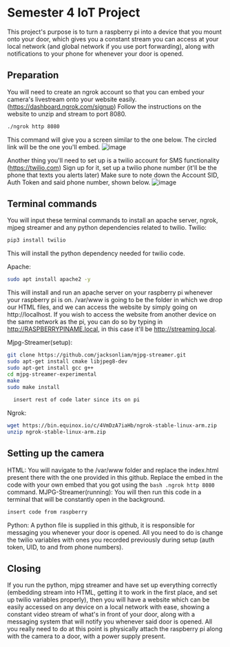 # Semester 4 IoT Project
This project's purpose is to turn a raspberry pi into a device that you mount onto your door, which gives you a constant stream you can access at your local network (and global network if you use port forwarding), along with notifications to your phone for whenever your door is opened.
## Preparation
You will need to create an ngrok account so that you can embed your camera's livestream onto your website easily. (https://dashboard.ngrok.com/signup)
Follow the instructions on the website to unzip and stream to port 8080.
```bash 
./ngrok http 8080
```
This command will give you a screen similar to the one below. The circled link will be the one you'll embed.
![image](https://user-images.githubusercontent.com/74902424/167962120-0f2cc379-e3f3-4add-b2d6-ff78d81b4810.png)


Another thing you'll need to set up is a twilio account for SMS functionality (https://twilio.com)
Sign up for it, set up a twilio phone number (it'll be the phone that texts you alerts later)
Make sure to note down the Account SID, Auth Token and said phone number, shown below.
![image](https://user-images.githubusercontent.com/74902424/167962148-a45c86f2-5e8c-4821-8083-fd1ad3f48df9.png)


## Terminal commands
You will input these terminal commands to install an apache server, ngrok, mjpeg streamer and any python dependencies related to twilio.
Twilio:
```bash
pip3 install twilio
```
This will install the python dependency needed for twilio code.

Apache:
```bash
sudo apt install apache2 -y
```
This will install and run an apache server on your raspberry pi whenever your raspberry pi is on. /var/www is going to be the folder in which we drop our HTML files, and we can access the website by simply going on http://localhost. If you wish to access the website from another device on the same network as the pi, you can do so by typing in http://RASPBERRYPINAME.local, in this case it'll be http://streaming.local.

Mjpg-Streamer(setup):
```bash
git clone https://github.com/jacksonliam/mjpg-streamer.git
sudo apt-get install cmake libjpeg8-dev
sudo apt-get install gcc g++
cd mjpg-streamer-experimental
make
sudo make install
  
  insert rest of code later since its on pi
```

Ngrok:
```bash
wget https://bin.equinox.io/c/4VmDzA7iaHb/ngrok-stable-linux-arm.zip
unzip ngrok-stable-linux-arm.zip
```

## Setting up the camera
HTML:
You will navigate to the /var/www folder and replace the index.html present there with the one provided in this github. Replace the embed in the code with your own embed that you got using the ```bash .ngrok http 8080``` command.
MJPG-Streamer(running):
You will then run this code in a terminal that will be constantly open in the background.
```bash
insert code from raspberry
```
Python:
A python file is supplied in this github, it is responsible for messaging you whenever your door is opened. All you need to do is change the twilio variables with ones you recorded previously during setup (auth token, UID, to and from phone numbers).

## Closing
If you run the python, mjpg streamer and have set up everything correctly (embedding stream into HTML, getting it to work in the first place, and set up twilio variables properly), then you will have a website which can be easily accessed on any device on a local network with ease, showing a constant video stream of what's in front of your door, along with a messaging system that will notify you whenever said door is opened. All you really need to do at this point is physically attach the raspberry pi along with the camera to a door, with a power supply present.
